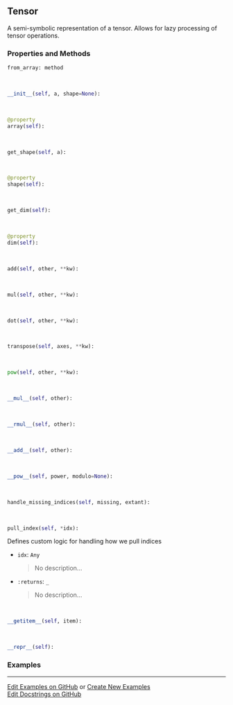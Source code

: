 ## <a id="McUtils.Zachary.LazyTensors.Tensor">Tensor</a>
A semi-symbolic representation of a tensor. Allows for lazy processing of tensor operations.

### Properties and Methods
```python
from_array: method
```
<a id="McUtils.Zachary.LazyTensors.Tensor.__init__" class="docs-object-method">&nbsp;</a>
```python
__init__(self, a, shape=None): 
```

<a id="McUtils.Zachary.LazyTensors.Tensor.array" class="docs-object-method">&nbsp;</a>
```python
@property
array(self): 
```

<a id="McUtils.Zachary.LazyTensors.Tensor.get_shape" class="docs-object-method">&nbsp;</a>
```python
get_shape(self, a): 
```

<a id="McUtils.Zachary.LazyTensors.Tensor.shape" class="docs-object-method">&nbsp;</a>
```python
@property
shape(self): 
```

<a id="McUtils.Zachary.LazyTensors.Tensor.get_dim" class="docs-object-method">&nbsp;</a>
```python
get_dim(self): 
```

<a id="McUtils.Zachary.LazyTensors.Tensor.dim" class="docs-object-method">&nbsp;</a>
```python
@property
dim(self): 
```

<a id="McUtils.Zachary.LazyTensors.Tensor.add" class="docs-object-method">&nbsp;</a>
```python
add(self, other, **kw): 
```

<a id="McUtils.Zachary.LazyTensors.Tensor.mul" class="docs-object-method">&nbsp;</a>
```python
mul(self, other, **kw): 
```

<a id="McUtils.Zachary.LazyTensors.Tensor.dot" class="docs-object-method">&nbsp;</a>
```python
dot(self, other, **kw): 
```

<a id="McUtils.Zachary.LazyTensors.Tensor.transpose" class="docs-object-method">&nbsp;</a>
```python
transpose(self, axes, **kw): 
```

<a id="McUtils.Zachary.LazyTensors.Tensor.pow" class="docs-object-method">&nbsp;</a>
```python
pow(self, other, **kw): 
```

<a id="McUtils.Zachary.LazyTensors.Tensor.__mul__" class="docs-object-method">&nbsp;</a>
```python
__mul__(self, other): 
```

<a id="McUtils.Zachary.LazyTensors.Tensor.__rmul__" class="docs-object-method">&nbsp;</a>
```python
__rmul__(self, other): 
```

<a id="McUtils.Zachary.LazyTensors.Tensor.__add__" class="docs-object-method">&nbsp;</a>
```python
__add__(self, other): 
```

<a id="McUtils.Zachary.LazyTensors.Tensor.__pow__" class="docs-object-method">&nbsp;</a>
```python
__pow__(self, power, modulo=None): 
```

<a id="McUtils.Zachary.LazyTensors.Tensor.handle_missing_indices" class="docs-object-method">&nbsp;</a>
```python
handle_missing_indices(self, missing, extant): 
```

<a id="McUtils.Zachary.LazyTensors.Tensor.pull_index" class="docs-object-method">&nbsp;</a>
```python
pull_index(self, *idx): 
```
Defines custom logic for handling how we pull indices
- `idx`: `Any`
    >No description...
- `:returns`: `_`
    >No description...

<a id="McUtils.Zachary.LazyTensors.Tensor.__getitem__" class="docs-object-method">&nbsp;</a>
```python
__getitem__(self, item): 
```

<a id="McUtils.Zachary.LazyTensors.Tensor.__repr__" class="docs-object-method">&nbsp;</a>
```python
__repr__(self): 
```

### Examples


___

[Edit Examples on GitHub](https://github.com/McCoyGroup/References/edit/gh-pages/Documentation/examples/McUtils/Zachary/LazyTensors/Tensor.md) or 
[Create New Examples](https://github.com/McCoyGroup/References/new/gh-pages/?filename=Documentation/examples/McUtils/Zachary/LazyTensors/Tensor.md) <br/>
[Edit Docstrings on GitHub](https://github.com/McCoyGroup/McUtils/edit/master/Zachary/LazyTensors.py?message=Update%20Docs)